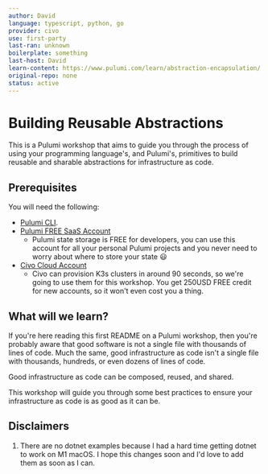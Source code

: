 ```yaml
---
author: David
language: typescript, python, go
provider: civo
use: first-party
last-ran: unknown
boilerplate: something
last-host: David
learn-content: https://www.pulumi.com/learn/abstraction-encapsulation/
original-repo: none
status: active
---
```


# Building Reusable Abstractions

This is a Pulumi workshop that aims to guide you through the process of using your programming language's, and Pulumi's, primitives to build reusable and sharable abstractions for infrastructure as code.

## Prerequisites

You will need the following:

* [Pulumi CLI](https://www.pulumi.com/docs/get-started/install/?utm_source=GitHub&utm_medium=referral&utm_campaign=workshops).
* [Pulumi FREE SaaS Account](https://app.pulumi.com/signup/?utm_source=GitHub&utm_medium=referral&utm_campaign=workshops)
  * Pulumi state storage is FREE for developers, you can use this account for all your personal Pulumi projects and you never need to worry about where to store your state 😃
* [Civo Cloud Account](https://www.civo.com/docs/account/signing-up)
  * Civo can provision K3s clusters in around 90 seconds, so we're going to use them for this workshop. You get 250USD FREE credit for new accounts, so it won't even cost you a thing.

## What will we learn?

If you're here reading this first README on a Pulumi workshop, then you're probably aware that good software is not a single file with thousands of lines of code. Much the same, good infrastructure as code isn't a single file with thousands, hundreds, or even dozens of lines of code.

Good infrastructure as code can be composed, reused, and shared.

This workshop will guide you through some best practices to ensure your infrastructure as code is as good as it can be.

## Disclaimers

1. There are no dotnet examples because I had a hard time getting dotnet to work on M1 macOS. I hope this changes soon and I'd love to add them as soon as I can.
